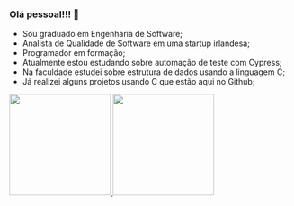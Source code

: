 ### Olá pessoal!!! 👋

- Sou graduado em Engenharia de Software;
- Analista de Qualidade de Software em uma startup irlandesa;
- Programador em formação;
- Atualmente estou estudando sobre automação de teste com Cypress;
- Na faculdade estudei sobre estrutura de dados usando a linguagem C;
- Já realizei alguns projetos usando C que estão aqui no Github;

<div>
  <a href="https://github.com/EduAvelar">
  <img height="180em" src="https://github-readme-stats.vercel.app/api?username=EduAvelar&show_icons=true&theme=prussian&include_all_commits=true&count_private=true"/>
  <img height="180em" src="https://github-readme-stats.vercel.app/api/top-langs/?username=EduAvelar&layout=compact&langs_count=7&theme=prussian"/>
</div>

<!--
- 🔭 I’m currently working on ...
- 🌱 I’m currently learning HTML, CSS, Javascript, C
- 👯 I’m looking to collaborate on ...
- 🤔 I’m looking for help with ...
- 💬 Ask me about ...
- 📫 How to reach me: ...
- 😄 Pronouns: ...
- ⚡ Fun fact: ...
-->
<!--criando um README para o perfil do github-->
